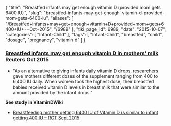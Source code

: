 {
    "title": "Breastfed infants may get enough vitamin D (provided mom gets 6400 IU)",
    "slug": "breastfed-infants-may-get-enough-vitamin-d-provided-mom-gets-6400-iu",
    "aliases": [
        "/Breastfed+infants+may+get+enough+vitamin+D+provided+mom+gets+6400+IU+-+Oct+2015",
        "/6989"
    ],
    "tiki_page_id": 6989,
    "date": "2015-10-07",
    "categories": [
        "Infant-Child"
    ],
    "tags": [
        "Infant-Child",
        "breastfed",
        "child",
        "dosage",
        "pregnancy",
        "vitamin d"
    ]
}


### [Breastfed infants may get enough vitamin D in mothers’ milk](http://www.reuters.com/article/2015/10/07/us-health-breastmilk-vitamin-d-idUSKCN0S11PJ20151007?feedType=RSS&feedName=healthNews) Reuters Oct 2015

* "As an alternative to giving infants daily vitamin D drops, researchers gave mothers different doses of the supplement ranging from 400 to 6,400 IU daily. When women took the highest dose, their breastfed babies received vitamin D levels in breast milk that were similar to the amount provided by the infant drops."

 **See study in VitaminDWiki** 

* [Breastfeeding mother getting 6400 IU of Vitamin D is similar to infant getting 400 IU – RCT Sept 2015](/posts/breastfeeding-mother-getting-6400-iu-of-vitamin-d-is-similar-to-infant-getting-400-iu-rct)